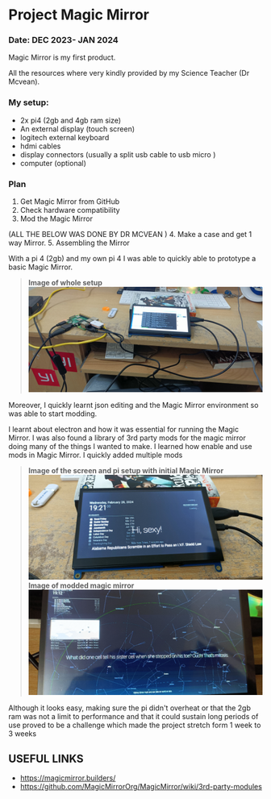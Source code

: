 # Project Magic Mirror 
### Date:   DEC 2023- JAN 2024

Magic Mirror is my first product.

All the resources where very kindly provided by my Science Teacher (Dr Mcvean).


### My setup:
- 2x pi4 (2gb and 4gb ram size) 
- An external display  (touch screen)
- logitech external keyboard
- hdmi cables 
- display connectors (usually a split usb cable to usb micro )
- computer (optional)

### Plan
1. Get Magic Mirror from GitHub           
2. Check hardware compatibility 
3. Mod the Magic Mirror
 
(ALL THE BELOW WAS DONE BY DR MCVEAN )
4. Make a case and get 1 way Mirror.
5. Assembling the Mirror


With a pi 4 (2gb) and my own pi 4 I was able to quickly able to prototype
a basic Magic Mirror.
> **Image of whole setup**
>![IMAGE](assets/images/Fullview.jpg)


Moreover, I quickly learnt json editing and the Magic Mirror environment so was able to start modding.

I learnt about electron and how it was  essential for running the Magic Mirror.
I was also  found a library of 3rd party mods for the magic mirror doing many of the things I wanted to make. 
I learned how enable and use mods in Magic  Mirror. I quickly added multiple mods 
> **Image of the screen and pi setup with initial Magic Mirror**
>![IMAGE](assets/images/Screen1.jpg)
> **Image of modded magic mirror**
>![IMAGE](assets/images/c3.jpg)

Although it looks easy, making sure the pi didn't overheat or that the 
2gb ram was not a limit to performance and that it could sustain 
long periods of use proved to be a challenge which made the project stretch 
form 1 week to 3 weeks
## USEFUL LINKS 
- https://magicmirror.builders/
- https://github.com/MagicMirrorOrg/MagicMirror/wiki/3rd-party-modules